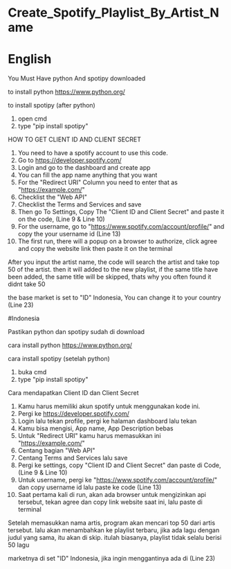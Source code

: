 # Create_Spotify_Playlist_By_Artist_Name



# English

You Must Have python And spotipy downloaded

to install python
https://www.python.org/

to install spotipy (after python)
1. open cmd
2. type "pip install spotipy"


HOW TO GET CLIENT ID AND CLIENT SECRET
1. You need to have a spotify account to use this code.
2. Go to https://developer.spotify.com/ 
3. Login and go to the dashboard and create app
4. You can fill the app name anything that you want
5. For the "Redirect URI" Column you need to enter that as "https://example.com/"
6. Checklist the "Web API"
7. Checklist the Terms and Services and save
8. Then go To Settings, Copy The "Client ID and Client Secret" and paste it on the code, (Line 9 & Line 10)
9. For the username, go to "https://www.spotify.com/account/profile/" and copy the your username id (Line 13)
10. The first run, there will a popup on a browser to authorize, click agree and copy the website link then paste it on the terminal


After you input the artist name, the code will search the artist and take top 50 of the artist. then it will added to the new playlist, if the same title have been added, the same title will be skipped, thats why you often found it didnt take 50

the base market is set to "ID" Indonesia, You can change it to your country (Line 23)






#Indonesia

Pastikan python dan spotipy sudah di download

cara install python
https://www.python.org/

cara install spotipy (setelah python)
1. buka cmd
2. type "pip install spotipy"

Cara mendapatkan Client ID dan Client Secret
1. Kamu harus memiliki akun spotify untuk menggunakan kode ini.
2. Pergi ke https://developer.spotify.com/
3. Login lalu tekan profile, pergi ke halaman dashboard lalu tekan
4. Kamu bisa mengisi, App name, App Description bebas
5. Untuk "Redirect URI" kamu harus memasukkan ini "https://example.com/"
6. Centang bagian "Web API"
7. Centang Terms and Services lalu save
8. Pergi ke settings, copy "Client ID and Client Secret" dan paste di Code, (Line 9 & Line 10)
9. Untuk username, pergi ke "https://www.spotify.com/account/profile/" dan copy username id lalu paste ke code (Line 13)
10. Saat pertama kali di run, akan ada browser untuk mengizinkan api tersebut, tekan agree dan copy link website saat ini, lalu paste di terminal


Setelah memasukkan nama artis, program akan mencari top 50 dari artis tersebut. lalu akan menambahkan ke playlist terbaru, jika ada lagu dengan judul yang sama, itu akan di skip. itulah biasanya, playlist tidak selalu berisi 50 lagu

marketnya di set "ID" Indonesia, jika ingin menggantinya ada di (Line 23)



